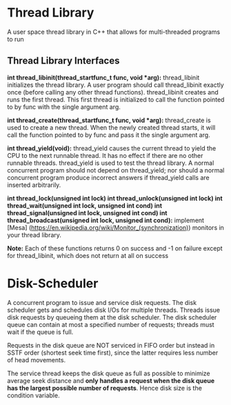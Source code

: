 # Thread Library
A user space thread library in C++ that allows for multi-threaded programs to run

## Thread Library Interfaces ##

__int thread_libinit(thread_startfunc_t func, void *arg):__ thread_libinit initializes the thread library. A user program should call thread_libinit exactly once (before calling any other thread functions). thread_libinit creates and runs the first thread.  This first thread is initialized to call the function pointed to by func with the single argument arg.

__int thread_create(thread_startfunc_t func, void *arg):__ thread_create is used to create a new thread.  When the newly created thread starts, it will call the function pointed to by func and pass it the single argument arg.

__int thread_yield(void):__ thread_yield causes the current thread to yield the CPU to the next runnable thread.  It has no effect if there are no other runnable threads. thread_yield is used to test the thread library.  A normal concurrent program should not depend on thread_yield; nor should a normal concurrent program produce incorrect answers if thread_yield calls are inserted arbitrarily.

__int thread_lock(unsigned int lock)
int thread_unlock(unsigned int lock)
int thread_wait(unsigned int lock, unsigned int cond)
int thread_signal(unsigned int lock, unsigned int cond)
int thread_broadcast(unsigned int lock, unsigned int cond):__ implement [Mesa] (https://en.wikipedia.org/wiki/Monitor_(synchronization)) monitors in your thread library.

__Note:__ Each of these functions returns 0 on success and -1 on failure except for thread_libinit, which does not return at all on success

# Disk-Scheduler
A concurrent program to issue and service disk requests. The disk scheduler gets and schedules disk I/Os for multiple threads. Threads issue disk requests by queueing them at the disk scheduler. The disk scheduler queue can contain at most a specified number of requests; threads must wait if the queue is full.

Requests in the disk queue are NOT serviced in FIFO order but instead in SSTF order (shortest seek time first), since the latter requires less number of head movements.

The service thread keeps the disk queue as full as possible to minimize average seek distance and **only handles a request when the disk queue has the largest possible number of requests**. Hence disk size is the condition variable.
